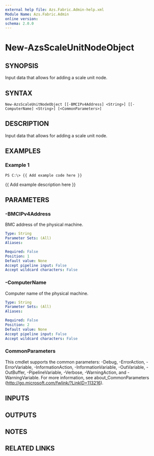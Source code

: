```yaml
---
external help file: Azs.Fabric.Admin-help.xml
Module Name: Azs.Fabric.Admin
online version:
schema: 2.0.0
---
```


# New-AzsScaleUnitNodeObject

## SYNOPSIS
Input data that allows for adding a scale unit node.

## SYNTAX

```
New-AzsScaleUnitNodeObject [[-BMCIPv4Address] <String>] [[-ComputerName] <String>] [<CommonParameters>]
```

## DESCRIPTION
Input data that allows for adding a scale unit node.

## EXAMPLES

### Example 1
```
PS C:\> {{ Add example code here }}
```

{{ Add example description here }}

## PARAMETERS

### -BMCIPv4Address
BMC address of the physical machine.

```yaml
Type: String
Parameter Sets: (All)
Aliases:

Required: False
Position: 1
Default value: None
Accept pipeline input: False
Accept wildcard characters: False
```

### -ComputerName
Computer name of the physical machine.

```yaml
Type: String
Parameter Sets: (All)
Aliases:

Required: False
Position: 2
Default value: None
Accept pipeline input: False
Accept wildcard characters: False
```

### CommonParameters
This cmdlet supports the common parameters: -Debug, -ErrorAction, -ErrorVariable, -InformationAction, -InformationVariable, -OutVariable, -OutBuffer, -PipelineVariable, -Verbose, -WarningAction, and -WarningVariable. For more information, see about_CommonParameters (http://go.microsoft.com/fwlink/?LinkID=113216).

## INPUTS

## OUTPUTS

## NOTES

## RELATED LINKS
